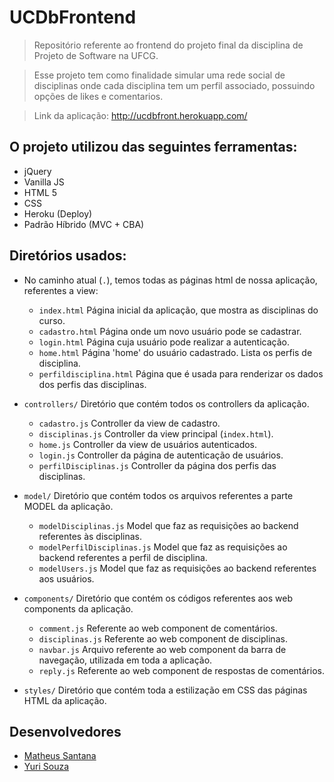 # UCDbFrontend
> Repositório referente ao frontend do projeto final da disciplina de Projeto de Software na UFCG.

> Esse projeto tem como finalidade simular uma rede social de disciplinas onde cada disciplina tem um perfil associado, possuindo opções de likes e comentarios.

> Link da aplicação: http://ucdbfront.herokuapp.com/

## O projeto utilizou das seguintes ferramentas:

- jQuery
- Vanilla JS
- HTML 5
- CSS
- Heroku (Deploy)
- Padrão Híbrido (MVC + CBA)

## Diretórios usados:

- No caminho atual (`.`), temos todas as páginas html de nossa aplicação, referentes a view:
    - `index.html` Página inicial da aplicação, que mostra as disciplinas do curso.
    - `cadastro.html` Página onde um novo usuário pode se cadastrar.
    - `login.html` Página cuja usuário pode realizar a autenticação.
    - `home.html` Página 'home' do usuário cadastrado. Lista os perfis de disciplina.
    - `perfildisciplina.html` Página que é usada para renderizar os dados dos perfis das disciplinas.

- `controllers/` Diretório que contém todos os controllers da aplicação.
    - `cadastro.js` Controller da view de cadastro.
    - `disciplinas.js` Controller da view principal (`index.html`).
    - `home.js` Controller da view de usuários autenticados.
    - `login.js` Controller da página de autenticação de usuários.
    - `perfilDisciplinas.js` Controller da página dos perfis das disciplinas.

- `model/` Diretório que contém todos os arquivos referentes a parte MODEL da aplicação.
    - `modelDisciplinas.js` Model que faz as requisições ao backend referentes às disciplinas.
    - `modelPerfilDisciplinas.js` Model que faz as requisições ao backend referentes a perfil de disciplina.
    - `modelUsers.js` Model que faz as requisições ao backend referentes aos usuários.

- `components/` Diretório que contém os códigos referentes aos web components da aplicação.
    - `comment.js` Referente ao web component de comentários.
    - `disciplinas.js` Referente ao web component de disciplinas.
    - `navbar.js` Arquivo referente ao web component da barra de navegação, utilizada em toda a aplicação.
    - `reply.js` Referente ao web component de respostas de comentários. 

- `styles/` Diretório que contém toda a estilização em CSS das páginas HTML da aplicação.

## Desenvolvedores

- [Matheus Santana](https://github.com/mathsantana)
- [Yuri Souza](https://github.com/yuri-s-s)

